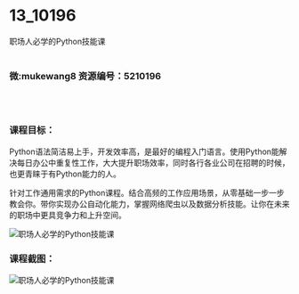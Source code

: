 # 13_10196
职场人必学的Python技能课
<br/></br>
<h3>微:mukewang8 资源编号：5210196</h3>
<br/></br>
<h3>课程目标：</h3>
<p>Python语法简洁易上手，开发效率高，是最好的编程入门语言。使用Python能解决每日办公中重复性工作，大大提升职场效率，同时各行各业公司在招聘的时候，也更青睐于有Python能力的人。</p>
<p>针对工作通用需求的Python课程。结合高频的工作应用场景，从零基础一步一步教会你。带你实现办公自动化能力，掌握网络爬虫以及数据分析技能。让你在未来的职场中更具竞争力和上升空间。</p>
<p><img src="https://www.ko996.com/wp-content/uploads/img/2020/02/1-36-300x182.png" alt="职场人必学的Python技能课"></p>
<div class="info-desc">
<h3>课程截图：</h3>
<p><img src="https://www.ko996.com/wp-content/uploads/img/2020/02/11-34.png" alt="职场人必学的Python技能课"></p>


			
</div>
